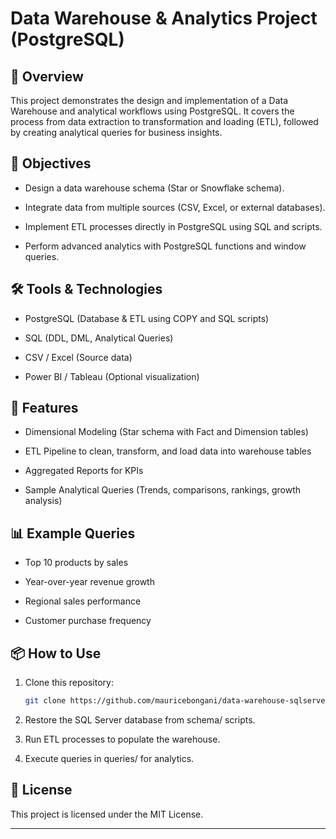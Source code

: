 
# Data Warehouse & Analytics Project (PostgreSQL)

## 📌 Overview
This project demonstrates the design and implementation of a Data Warehouse and analytical workflows using PostgreSQL.
It covers the process from data extraction to transformation and loading (ETL), followed by creating analytical queries for business insights.

## 🎯 Objectives
- Design a data warehouse schema (Star or Snowflake schema).

- Integrate data from multiple sources (CSV, Excel, or external databases).

- Implement ETL processes directly in PostgreSQL using SQL and scripts.

- Perform advanced analytics with PostgreSQL functions and window queries.

## 🛠️ Tools & Technologies
- PostgreSQL (Database & ETL using COPY and SQL scripts)

- SQL (DDL, DML, Analytical Queries)

- CSV / Excel (Source data)

- Power BI / Tableau (Optional visualization)

## 🚀 Features
- Dimensional Modeling (Star schema with Fact and Dimension tables)

- ETL Pipeline to clean, transform, and load data into warehouse tables

- Aggregated Reports for KPIs

- Sample Analytical Queries (Trends, comparisons, rankings, growth analysis)

 ## 📊 Example Queries
- Top 10 products by sales

- Year-over-year revenue growth

- Regional sales performance

- Customer purchase frequency

## 📦 How to Use
1. Clone this repository:
   ```bash
   git clone https://github.com/mauricebongani/data-warehouse-sqlserver.git
2. Restore the SQL Server database from schema/ scripts.

3. Run ETL processes to populate the warehouse.

4. Execute queries in queries/ for analytics.

## 📜 License
This project is licensed under the MIT License.

---

